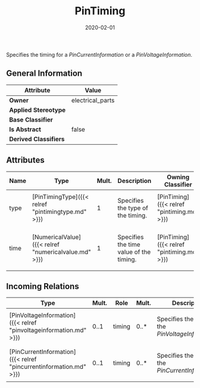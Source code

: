 ﻿---
title: PinTiming
toc: false
type: specs
date: "2020-02-01"
draft: false
specification: VEC
version: 1.2.0
documentType: "Recommendation"
elementType: Class
classes:
  - PinTiming
menu_name: vec-1.2.0
---
<p> Specifies the timing for a <i>PinCurrentInformation </i>or a <i>PinVoltageInformation</i>.      </p>

## General Information

| Attribute               | Value |
|-------------------------|-------|
| **Owner**               | electrical_parts |
| **Applied Stereotype**  |   |
| **Base Classifier**     |   |
| **Is Abstract**         | false |
| **Derived Classifiers** |   |

## Attributes
|  Name  |  Type  |  Mult.  |  Description  |  Owning Classifier  |
|--------|--------|---------|---------------|--------------|
|type | [PinTimingType]({{< relref "pintimingtype.md" >}}) | 1 | <p> Specifies the type of the timing.      </p> | [PinTiming]({{< relref "pintiming.md" >}}) |
|time | [NumericalValue]({{< relref "numericalvalue.md" >}}) | 1 | <p> Specifies the time value of the timing.      </p> | [PinTiming]({{< relref "pintiming.md" >}}) |

##  Incoming Relations
|    Type  |   Mult.  |   Role    |   Mult.   |   Description  |
|----------|----------|-----------|-----------|----------------|
| [PinVoltageInformation]({{< relref "pinvoltageinformation.md" >}}) | 0..1 | timing | 0..* | <p> Specifies the timing of the <i>PinVoltageInformation</i>.      </p> |
| [PinCurrentInformation]({{< relref "pincurrentinformation.md" >}}) | 0..1 | timing | 0..* | <p> Specifies the timing of the <i>PinCurrentInformation.</i>      </p> |
